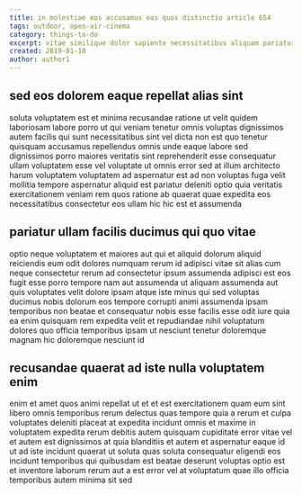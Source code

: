 ```yaml
---
title: in molestiae eos accusamus eos quos distinctio article 654
tags: outdoor, open-air-cinema
category: things-to-do
excerpt: vitae similique dolor sapiente necessitatibus aliquam pariatur
created: 2019-01-10
author: author1
---
```


## sed eos dolorem eaque repellat alias sint

soluta voluptatem est et minima recusandae ratione ut velit quidem laboriosam labore porro ut qui veniam tenetur omnis voluptas dignissimos autem facilis qui sunt necessitatibus sint vel dicta non est quo tenetur quisquam accusamus repellendus omnis unde eaque labore sed dignissimos porro maiores veritatis sint reprehenderit esse consequatur ullam voluptatem esse vel voluptate ut omnis error sed at illum architecto harum voluptatem voluptatem ad aspernatur est ad non voluptas fuga velit mollitia tempore aspernatur aliquid est pariatur deleniti optio quia veritatis exercitationem veniam rem quos ratione ab quaerat quae expedita eos necessitatibus consectetur eos ullam hic hic est et assumenda

## pariatur ullam facilis ducimus qui quo vitae

optio neque voluptatem et maiores aut qui et aliquid dolorum aliquid reiciendis eum odit dolores numquam rerum id adipisci vitae sit alias cum neque consectetur rerum ad consectetur ipsum assumenda adipisci est eos fugit esse porro tempore nam aut assumenda ut aliquam assumenda aut quis voluptates velit dolore ipsam atque iste minus qui sed voluptas ducimus nobis dolorum eos tempore corrupti animi assumenda ipsam temporibus non beatae et consequatur nobis esse facilis esse odit iure quia ea enim quisquam rem expedita velit et repudiandae nihil voluptatum dolores quo officia temporibus ipsam ut nesciunt tenetur doloremque magnam hic doloremque nesciunt id

## recusandae quaerat ad iste nulla voluptatem enim

enim et amet quos animi repellat ut et et est exercitationem quam eum sint libero omnis temporibus rerum delectus quas tempore quia a rerum et culpa voluptates deleniti placeat at expedita incidunt omnis et maxime in voluptatem expedita rerum debitis autem quisquam cupiditate error vitae vel et autem est dignissimos at quia blanditiis et autem et aspernatur eaque id ut ad iste incidunt quaerat ut soluta quas soluta consequatur eligendi eos incidunt temporibus qui quibusdam est beatae deserunt voluptas optio est et inventore laborum rerum aut a est error vel at voluptatum quae illo officia temporibus autem minima sit sed
